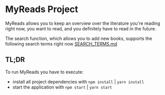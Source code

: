 # MyReads Project

MyReads allows you to keep an overview over the literature you're reading right now, you want to read, and you definitely have to read in the future.

The search function, which allows you to add new books, supports the following search terms right now [SEARCH_TERMS.md](SEARCH_TERMS.md)


## TL;DR

To run MyReads you have to execute:

* install all project dependencies with `npm install` | `yarn install`
* start the application with `npm start` | `yarn start`
